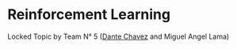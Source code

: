 # Reinforcement Learning

Locked Topic by Team N° 5 ([Dante Chavez](https://github.com/ThePeriod) and Miguel Angel Lama) 